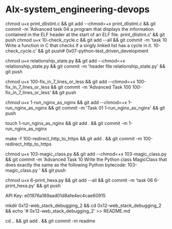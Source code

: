 # Alx-system_engineering-devops

chmod u+x print_dlistint.c && git add --chmod=+x print_dlistint.c && git commit -m 'Advanced task 04 a program that displays the information contained in the ELF header at the start of an ELF file. print_dlistint.c' && git push
chmod u+x 10-check_cycle.c && git add --all && git commit -m 'task 10 Write a function in C that checks if a singly linked list has a cycle in it. 10-check_cycle.c' && git push# 0x07-python-test_driven_development

chmod u+x relationship_state.py && git add --chmod=+x relationship_state.py && git commit -m 'header file relationship_state.py' && git push

chmod u+x 100-fix_in_7_lines_or_less && git add --chmod=+x 100-fix_in_7_lines_or_less && git commit -m 'Advanced Task 100 100-fix_in_7_lines_or_less' && git push

chmod u+x 1-run_nginx_as_nginx && git add --chmod=+x 1-run_nginx_as_nginx && git commit -m 'Task 01 1-run_nginx_as_nginx' && git push

touch 1-run_nginx_as_nginx && git add . && git commit -m 1-run_nginx_as_nginx

make -f 100-redirect_http_to_https && git add . && git commit -m 100-redirect_http_to_https

chmod u+x 103-magic_class.py && git add --chmod=+x 103-magic_class.py && git commit -m 'Advanced Task 10 Write the Python class MagicClass that does exactly the same as the following Python bytecode: 103-magic_class.py ' && git push

chmod u+x 6-print_hexa.py && git add --all && git commit -m 'task 06 6-print_hexa.py' && git push

API Key: e01976a189aad01d8afe4ec4cae60915

mkdir 0x12-web_stack_debugging_2 && cd 0x12-web_stack_debugging_2 && echo '# 0x12-web_stack_debugging_2' >> README.md

cd .. && git add . && git commit -m readme

